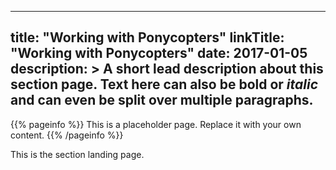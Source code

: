 
---
title: "Working with Ponycopters"
linkTitle: "Working with Ponycopters"
date: 2017-01-05
description: >
  A short lead description about this section page. Text here can also be **bold** or _italic_ and can even be split over multiple paragraphs.
---

{{% pageinfo %}}
This is a placeholder page. Replace it with your own content.
{{% /pageinfo %}}


This is the section landing page.

